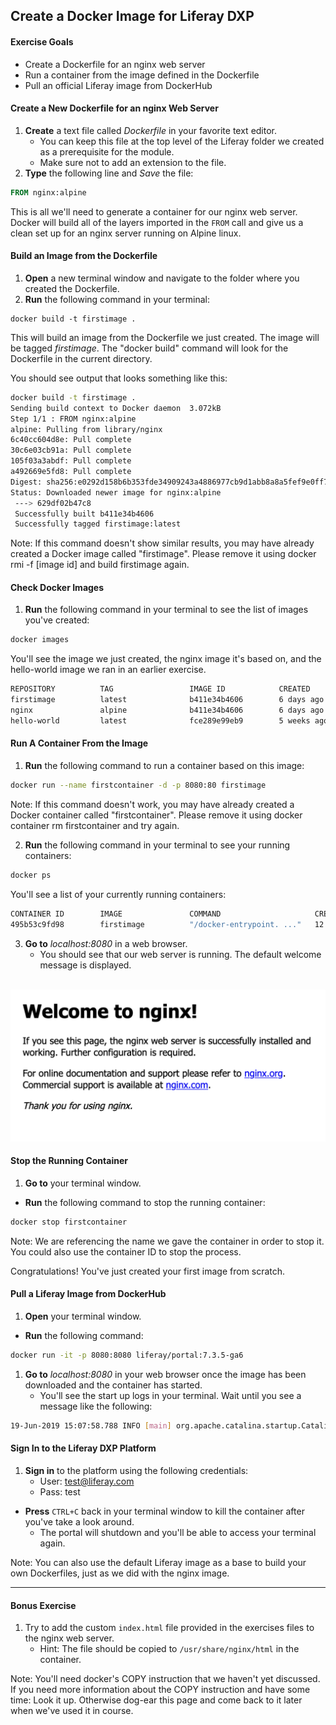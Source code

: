 ## Create a Docker Image for Liferay DXP

<div class="ahead">

#### Exercise Goals

* Create a Dockerfile for an nginx web server
* Run a container from the image defined in the Dockerfile
* Pull an official Liferay image from DockerHub

</div>

#### Create a New Dockerfile for an nginx Web Server
1. **Create** a text file called _Dockerfile_ in your favorite text editor.
	* You can keep this file at the top level of the Liferay folder we created as a prerequisite for the module.
	* Make sure not to add an extension to the file.
1. **Type** the following line and _Save_ the file:
```Dockerfile
FROM nginx:alpine
```

This is all we'll need to generate a container for our nginx web server. Docker will build all of the layers imported in the `FROM` call and give us a clean set up for an nginx server running on Alpine linux.

#### Build an Image from the Dockerfile
1. **Open** a new terminal window and navigate to the folder where you created the Dockerfile.
1. **Run** the following command in your terminal:

```shell
docker build -t firstimage .
```

This will build an image from the Dockerfile we just created. The image will be tagged _firstimage_. The "docker build" command will look for the Dockerfile in the current directory.

You should see output that looks something like this:

```bash
docker build -t firstimage .
Sending build context to Docker daemon  3.072kB
Step 1/1 : FROM nginx:alpine
alpine: Pulling from library/nginx
6c40cc604d8e: Pull complete
30c6e03cb91a: Pull complete
105f03a3abdf: Pull complete
a492669e5fd8: Pull complete
Digest: sha256:e0292d158b6b353fde34909243a4886977cb9d1abb8a8a5fef9e0ff7138dd3e2
Status: Downloaded newer image for nginx:alpine
 ---> 629df02b47c8
 Successfully built b411e34b4606
 Successfully tagged firstimage:latest
```

<div class="note">
Note: If this command doesn't show similar results, you may have already created a Docker image called "firstimage". Please remove it using docker rmi -f [image id] and build firstimage again.
</div>

#### Check Docker Images
1. **Run** the following command in your terminal to see the list of images you've created:
```bash
docker images
```

You'll see the image we just created, the nginx image it's based on, and the hello-world image we ran in an earlier exercise.
	
```bash
REPOSITORY          TAG                 IMAGE ID            CREATED             SIZE
firstimage          latest              b411e34b4606        6 days ago          16.1MB
nginx               alpine              b411e34b4606        6 days ago          16.1MB
hello-world         latest              fce289e99eb9        5 weeks ago         1.84kB
```

<div class="page"></div>

#### Run A Container From the Image
1. **Run** the following command to run a container based on this image:
```bash
docker run --name firstcontainer -d -p 8080:80 firstimage
```

<div class="note">
Note: If this command doesn't work, you may have already created a Docker container called "firstcontainer". Please remove it using docker container rm firstcontainer and try again.
</div>

2. **Run** the following command in your terminal to see your running containers:

```bash
docker ps
```

You'll see a list of your currently running containers:

```bash
CONTAINER ID        IMAGE               COMMAND                     CREATED              STATUS               PORTS                  NAMES
495b53c9fd98        firstimage          "/docker-entrypoint. ..."   12 seconds ago       Up 12 seconds        0.0.0.0:8080->80/tcp   firstcontainer
```

3. **Go to** _localhost:8080_ in a web browser.
	* You should see that our web server is running. The default welcome message is displayed.

<br />

<img src="images/nginx_welcome.png" style="max-width:100%;" />

<div class="page"></div>

#### Stop the Running Container
1. **Go to** your terminal window.
* **Run** the following command to stop the running container:

```bash
docker stop firstcontainer
```

<div class="note">
Note: We are referencing the name we gave the container in order to stop it. You could also use the container ID to stop the process.
</div>

Congratulations! You've just created your first image from scratch.

#### Pull a Liferay Image from DockerHub
1. **Open** your terminal window.
* **Run** the following command:
```bash
docker run -it -p 8080:8080 liferay/portal:7.3.5-ga6
```
<!--* **Replace** the content in `{tag}` with the latest build available. In our example we can use the latest GA release, **7.3.5-ga6**. You can find a list of tags by going to [https://hub.docker.com/r/liferay/portal/tags](https://hub.docker.com/r/liferay/portal/tags)
* **Run** the `-it` flag to start the container in _interactive_ mode. This will allow us to use `CTRL+C` to kill the container.
	* When you run the command for the first time, you'll see a message that the image can't be found locally. Docker will pull the image from the online repository. It'll take a few moments.-->
1. **Go to** _localhost:8080_ in your web browser once the image has been downloaded and the container has started.
	* You'll see the start up logs in your terminal. Wait until you see a message like the following:
```bash
19-Jun-2019 15:07:58.788 INFO [main] org.apache.catalina.startup.Catalina.start Server startup in [88,141] milliseconds
```

#### Sign In to the Liferay DXP Platform
1. **Sign in** to the platform using the following credentials:
	* User: test@liferay.com
	* Pass: test
* **Press** `CTRL+C` back in your terminal window to kill the container after you've take a look around.
	* The portal will shutdown and you'll be able to access your terminal again.

<div class="note">
Note: You can also use the default Liferay image as a base to build your own Dockerfiles, just as we did with the nginx image.
</div>

<div class="page"></div>

---

#### Bonus Exercise
1. Try to add the custom `index.html` file provided in the exercises files to the nginx web server.
	* Hint: The file should be copied to `/usr/share/nginx/html` in the container.

<div class="note">
Note: You'll need docker's COPY instruction that we haven't yet discussed. If you need more information about the COPY instruction and have some time: Look it up. Otherwise dog-ear this page and come back to it later when we've used it in course.
</div>
